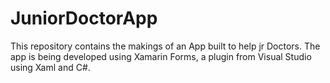 # JuniorDoctorApp
 
This repository contains the makings of an App built to help jr Doctors. The app is being developed using Xamarin Forms, a plugin from Visual Studio using Xaml and C#.
